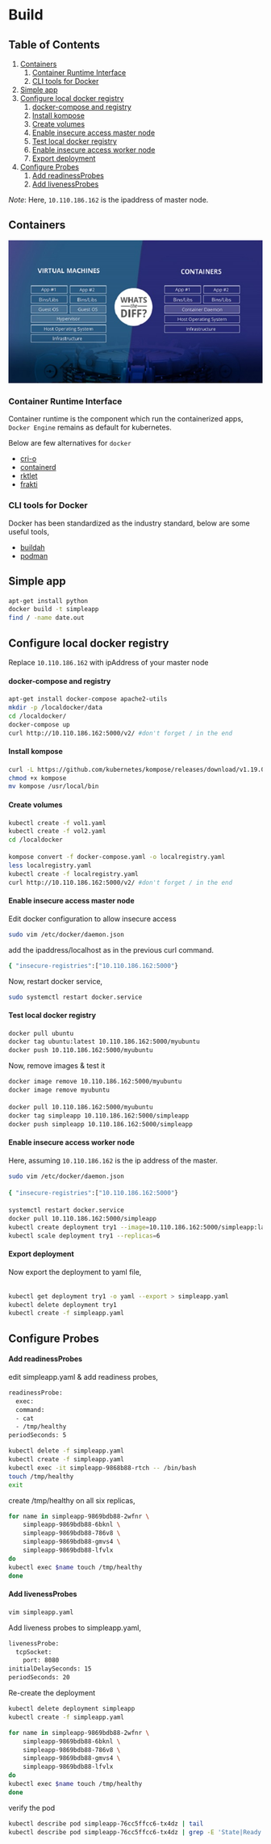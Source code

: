 # Build
## Table of Contents
1. [Containers](#Containers)
   1. [Container Runtime Interface](#Container-Runtime-Interface)
   2. [CLI tools for Docker](#CLI-tools-for-Docker)
2. [Simple app](#simple-app)
3. [Configure local docker registry](#build-local-docker-registry)
	1. [docker-compose and registry](#docker-compose-and-registry)
	2. [Install kompose](#Install-kompose)
	3. [Create volumes](#Create-volumes)
	4. [Enable insecure access master node](#Enable-insecure-access-master-node)
	5. [Test local docker registry](#Test-local-docker-registry)
	6. [Enable insecure access worker node](#Enable-insecure-access-worker-node)
	7. [Export deployment](#Export-deployment)
4. [Configure Probes](#Configure-Probes)
	1. [Add readinessProbes](#Add-readinessProbes)
	2. [Add livenessProbes](#Add-livenessProbes)



_Note_: Here, `10.110.186.162` is the ipaddress of master node.

## Containers

![](https://raw.githubusercontent.com/zillani/img/master/k8s-resources/vm-vs-container.jpg)

### Container Runtime Interface

Container runtime is the component which run the containerized apps, `Docker Engine` remains as default
for kubernetes.

Below are few alternatives for `docker`
- [cri-o](https://cri-o.io/)
- [containerd](https://containerd.io)
- [rktlet](https://github.com/kubernetes-retired/rktlet)
- [frakti](https://github.com/kubernetes/frakti)

### CLI tools for Docker

Docker has been standardized as the industry standard, below are some useful tools,
- [buildah](https://github.com/containers/buildah)
- [podman](https://podman.io/)


## Simple app

```bash
apt-get install python
docker build -t simpleapp
find / -name date.out
```

## Configure local docker registry

Replace `10.110.186.162` with ipAddress of your master node

#### docker-compose and registry
```bash
apt-get install docker-compose apache2-utils
mkdir -p /localdocker/data
cd /localdocker/
docker-compose up
curl http://10.110.186.162:5000/v2/ #don't forget / in the end
```

#### Install kompose
```bash
curl -L https://github.com/kubernetes/kompose/releases/download/v1.19.0/kompose-linux-amd64 -o kompose
chmod +x kompose
mv kompose /usr/local/bin
```

#### Create volumes

```bash
kubectl create -f vol1.yaml
kubectl create -f vol2.yaml
cd /localdocker

kompose convert -f docker-compose.yaml -o localregistry.yaml
less localregistry.yaml
kubectl create -f localregistry.yaml
curl http://10.110.186.162:5000/v2/ #don't forget / in the end
```

#### Enable insecure access master node

Edit docker configuration to allow insecure access

```bash
sudo vim /etc/docker/daemon.json
```
add the ipaddress/localhost as in the previous curl command. 

```bash
{ "insecure-registries":["10.110.186.162:5000"}
```
Now, restart docker service, 

```bash
sudo systemctl restart docker.service
```

#### Test local docker registry

```bash
docker pull ubuntu
docker tag ubuntu:latest 10.110.186.162:5000/myubuntu
docker push 10.110.186.162:5000/myubuntu
```
Now, remove images & test it

```bash
docker image remove 10.110.186.162:5000/myubuntu
docker image remove myubuntu

docker pull 10.110.186.162:5000/myubuntu
docker tag simpleapp 10.110.186.162:5000/simpleapp
docker push simpleapp 10.110.186.162:5000/simpleapp
```

#### Enable insecure access worker node

Here, assuming `10.110.186.162` is the ip address of the master.
```bash
sudo vim /etc/docker/daemon.json

{ "insecure-registries":["10.110.186.162:5000"}

systemctl restart docker.service
docker pull 10.110.186.162:5000/simpleapp
kubectl create deployment try1 --image=10.110.186.162:5000/simpleapp:latest
kubectl scale deployment try1 --replicas=6

```

#### Export deployment
Now export the deployment to yaml file,
```bash

kubectl get deployment try1 -o yaml --export > simpleapp.yaml
kubectl delete deployment try1
kubectl create -f simpleapp.yaml

```

## Configure Probes

#### Add readinessProbes
edit simpleapp.yaml & add readiness probes,
```bash
readinessProbe:
  exec:
  command:
  - cat
  - /tmp/healthy
periodSeconds: 5
```

```bash
kubectl delete -f simpleapp.yaml
kubectl create -f simpleapp.yaml
kubectl exec -it simpleapp-9868b88-rtch -- /bin/bash
touch /tmp/healthy
exit
``` 

create /tmp/healthy on all six replicas,

```bash
for name in simpleapp-9869bdb88-2wfnr \
	simpleapp-9869bdb88-6bknl \
	simpleapp-9869bdb88-786v8 \
	simpleapp-9869bdb88-gmvs4 \
	simpleapp-9869bdb88-lfvlx
do 
kubectl exec $name touch /tmp/healthy
done
```
#### Add livenessProbes

```bash
vim simpleapp.yaml
```
Add liveness probes to simpleapp.yaml,
```bash
livenessProbe: 
  tcpSocket:
    port: 8080
initialDelaySeconds: 15
periodSeconds: 20
```
Re-create the deployment
```bash
kubectl delete deployment simpleapp
kubectl create -f simpleapp.yaml
```

```bash
for name in simpleapp-9869bdb88-2wfnr \
	simpleapp-9869bdb88-6bknl \
	simpleapp-9869bdb88-786v8 \
	simpleapp-9869bdb88-gmvs4 \
	simpleapp-9869bdb88-lfvlx
do 
kubectl exec $name touch /tmp/healthy
done
```

verify the pod

```bash
kubectl describe pod simpleapp-76cc5ffcc6-tx4dz | tail
kubectl describe pod simpleapp-76cc5ffcc6-tx4dz | grep -E 'State|Ready'
```
